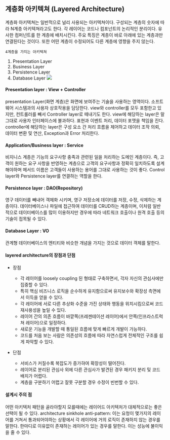 ## 계층화 아키텍쳐 (Layered Architecture)

계층화 아키텍쳐는 일반적으로 널리 사용되는 아키텍쳐이다.
구성되는 계층의 숫자에 따라 N계층 아키텍쳐라고도 한다.
각 레이어는 코드나 컴포넌트의 논리적인 분리이다.
유사한 컴퍼넌트를 한 계층에 배치시킨다.
주요 특징은 계층이 바로 아래에 있는 계층과만 연결된다는 것이다.
또한 어떤 계층이 수정되어도 다른 계층에 영향을 주지 않는다.

`4계층을 가지는 아키텍쳐`
1. Presentation Layer
2. Business Layer
3. Persistence Layer
4. Database Layer
![](https://img1.daumcdn.net/thumb/R1280x0/?scode=mtistory2&fname=https%3A%2F%2Fblog.kakaocdn.net%2Fdn%2FcCRKOb%2FbtsbBcCJBQF%2FOxNSmHZAK3mzHQfZPrhKxk%2Fimg.jpg)
#### Presentation layer : View + Controller

presentation Layer(화면 계층)은 화면에 보여주는 기술을 사용하는 영역이다.
소프트웨어 시스템과의 사용자 상호작용을 담당한다.
view와 controller를 모두 포함한고 있지만, 컨트롤러를 빼서 Controller layer로 떼내기도 한다.
view에 해당하는 layer은 말 그대로 사용자 인터페이스에 불과하다.
표현과 이벤트 처리, 데이터 포맷을 책임을 진다.
controller에 해당하는 layer은 구성 요소 간 처리 흐름을 제어하고 데이터 조작 의뢰, 데이터 변환 및 연산, Exception과 Error 처리한다.

#### Application/Business layer : Service

비지니스 계층은 기능의 요구사항 충족과 관련된 일을 처리하는 도메인 계층이다.
즉, 고객이 원하는 요구 사항을 반영하는 계층으로 고객의 요구사항과 정확히 일치하도록 설계해야하며 메서드 이름은 고객들이 사용하는 용어를 그대로 사용하는 것이 좋다.
Control layer와 Persistence layer를 연결하는 역할을 한다.

#### Persistence layer : DAO(Repository)

영구 데이터를 빼내어 객체화 시키며, 영구 저장소에 데이터를 저장, 수정, 삭제하는 계층이다.
데이터베이스나 파일에 접근하여 데이터를 CRUD하는 계층이며, 이처럼 일반적으로 데이터베이스를 많이 이용하지만 경우에 따라 네트워크 호출이나 원격 호출 등의 기술이 접목될 수 있다.

#### Database Layer : VO

관계형 데이터베이스의 엔티티와 비슷한 개념을 가지는 것으로 데이터 객체를 말한다.

#### layered architecture의 장점과 단점

- 장점 
    - 각 레이어를 loosely coupling 된 형태로 구축하면서, 각자 자신의 관심사에만 집중할 수 있다.
    - 특히 핵심 비즈니스 로직을 순수하게 유지함으로써 유지보수와 확장성 측면에서 이득을 얻을 수 있다.
    - 각 레이어에 서로 다른 추상화 수준을 가진 상태와 행동을 위치시킴으로써 코드 재사용성을 높일 수 있다.
    - 레이어 간의 의존 흐름이 바깥쪽(프레젠테이션 레이어)에서 안쪽(인프라스트럭쳐 레이어)으로 일정하다.
    - 새로운 기능을 개발할 때 통일된 흐름에 맞게 빠르게 개발이 가능하다.
    - 코드를 처음 보는 사람은 의존성의 흐름에 따라 자연스럽게 전체적인 구조를 쉽게 파악할 수 있다.

- 단점
    - 서비스가 커질수록 복잡도가 증가햐여 확장성이 떨어진다.
    - 레이어로 분리된 관심사 외에 다른 관심사가 발견된 경우 패키지 분리 및 코드 배치가 어렵다.
    - 계층을 구분하기 어렵고 잘못 구분할 경우 수정이 빈번할 수 있다.

#### 설계시 주의 점

어떤 아키텍처 패턴을 골라야할지 모를때에는 레이어드 아키텍처가 대체적으로는 좋은 선택이 될 수 있다.
architecture sinkhole anti-pattern: 이는 요청이 몇가지의 레이어를 거쳐서 통과되어야하는 상황에서 각 레이어에 거의 로직이 존재하지 않는 경우를 말한다.
한마디로 이유없이 존재하는 레이어가 있는 경우를 말한다. 
이는 성능에 불이익을 줄 수 있다.
